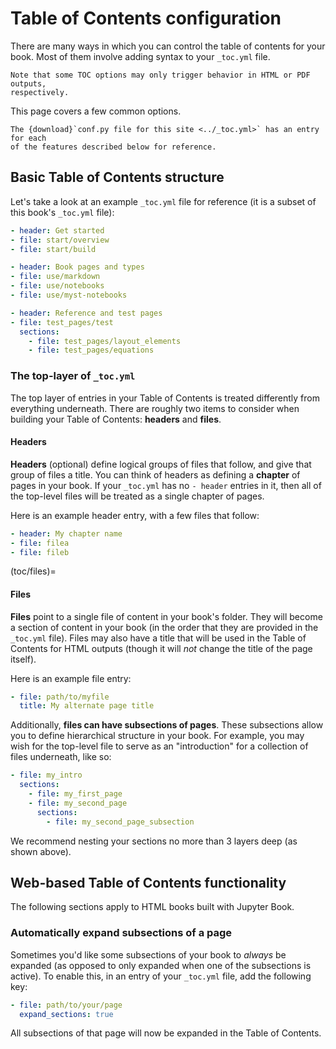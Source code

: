 # Table of Contents configuration

There are many ways in which you can control the table of contents for
your book. Most of them involve adding syntax to your `_toc.yml` file.

```{margin}
Note that some TOC options may only trigger behavior in HTML or PDF outputs,
respectively.
```

This page covers a few common options.

```{note}
The {download}`conf.py file for this site <../_toc.yml>` has an entry for each
of the features described below for reference.
```

## Basic Table of Contents structure

Let's take a look at an example `_toc.yml` file
for reference (it is a subset of this book's `_toc.yml` file):

```yaml
- header: Get started
- file: start/overview
- file: start/build

- header: Book pages and types
- file: use/markdown
- file: use/notebooks
- file: use/myst-notebooks

- header: Reference and test pages
- file: test_pages/test
  sections:
    - file: test_pages/layout_elements
    - file: test_pages/equations
```

### The top-layer of `_toc.yml`

The top layer of entries in your Table of Contents is treated differently from everything
underneath. There are roughly two items to consider when building your Table of Contents: **headers**
and **files**.


#### Headers

**Headers** (optional) define logical groups of files that follow, and give that group of files
a title. You can think of headers as defining a **chapter** of pages in your book. If your `_toc.yml`
has no `- header` entries in it, then all of the top-level files will be treated as a single chapter
of pages.

Here is an example header entry, with a few files that follow:

```yaml
- header: My chapter name
- file: filea
- file: fileb
```

(toc/files)=
#### Files

**Files** point to a single file of content in your book's folder. They will
become a section of content in your book (in the order that they are provided in
the `_toc.yml` file). Files may also have a title that will be used in the Table of Contents
for HTML outputs (though it will *not* change the title of the page itself).

Here is an example file entry:

```yaml
- file: path/to/myfile
  title: My alternate page title
```

Additionally, **files can have subsections of pages**. These subsections allow you
to define hierarchical structure in your book. For example, you may wish for the top-level
file to serve as an "introduction" for a collection of files underneath, like so:

```yaml
- file: my_intro
  sections:
    - file: my_first_page
    - file: my_second_page
      sections:
        - file: my_second_page_subsection
```

We recommend nesting your sections no more than 3 layers deep (as shown above).

## Web-based Table of Contents functionality

The following sections apply to HTML books built with Jupyter Book.

### Automatically expand subsections of a page

Sometimes you'd like some subsections of your book to *always* be expanded (as opposed
to only expanded when one of the subsections is active). To enable this, in an entry of
your `_toc.yml` file, add the following key:

```yaml
- file: path/to/your/page
  expand_sections: true
```

All subsections of that page will now be expanded in the Table of Contents.
